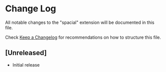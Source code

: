 # Change Log

All notable changes to the "spacial" extension will be documented in this file.

Check [Keep a Changelog](http://keepachangelog.com/) for recommendations on how to structure this file.

## [Unreleased]

- Initial release
